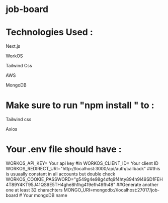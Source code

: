 # job-board


# Technologies Used : 


Next.js


WorkOS


Tailwind Css


AWS


MongoDB





# Make sure to run "npm install " to : 


Tailwind css 


Axios





# Your .env file should have : 


WORKOS_API_KEY= Your api key  #in
WORKOS_CLIENT_ID= Your client ID
WORKOS_REDIRECT_URI="http://localhost:3000/api/auth/callback"    ##this is usuaally constant in all accounts but double check
WORKOS_COOKIE_PASSWORD="g549g4e98g4dfq9f4hty894h9l49SD1FEH4T89Y4KT95J41QS9E5TH4ghe8h1hg419efh49fh48"  ##Generate another one at least 32 charachters
MONGO_URI=mongodb://localhost:27017/job-board  # Your mongoDB name



